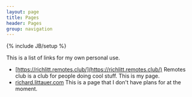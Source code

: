 ```yaml
---
layout: page
title: Pages 
header: Pages
group: navigation
---
```

{% include JB/setup %}

This is a list of links for my own personal use. 

* [https://richlitt.remotes.club/](https://richlitt.remotes.club/) Remotes club is a club for people doing cool stuff. This is my page.
* [richard.littauer.com](http://richard.littauer.com/) This is a page that I don't have plans for at the moment. 
